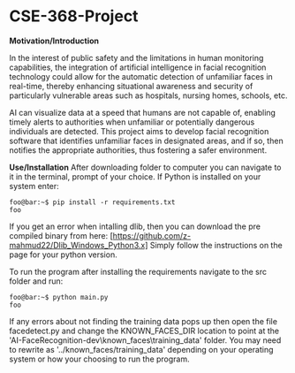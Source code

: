 # CSE-368-Project

**Motivation/Introduction**

In the interest of public safety and the limitations in human monitoring capabilities, the integration of artificial intelligence in facial recognition technology could allow for the automatic detection of unfamiliar faces in real-time, thereby enhancing situational awareness and security of particularly vulnerable areas such as hospitals, nursing homes, schools, etc.

AI can visualize data at a speed that humans are not capable of, enabling timely alerts to authorities when unfamiliar or potentially dangerous individuals are detected. This project aims to develop facial recognition software that identifies unfamiliar faces in designated areas, and if so, then notifies the appropriate authorities, thus fostering a safer environment.

**Use/Installation**
After downloading folder to computer you can navigate to it in the terminal, prompt of your choice. If Python is installed on your system enter:
```console
foo@bar:~$ pip install -r requirements.txt
foo
```
If you get an error when intalling dlib, then you can download the pre compiled binary from here: [https://github.com/z-mahmud22/Dlib_Windows_Python3.x] Simply follow the instructions on the page for your python version.

To run the program after installing the requirements navigate to the src folder and run:
```console
foo@bar:~$ python main.py
foo
```
If any errors about not finding the training data pops up then open the file facedetect.py and change the KNOWN_FACES_DIR location to point at the 'AI-FaceRecognition-dev\known_faces\training_data' folder. You may need to rewrite as '../known_faces/training_data' depending on your operating system or how your choosing to run the program.
